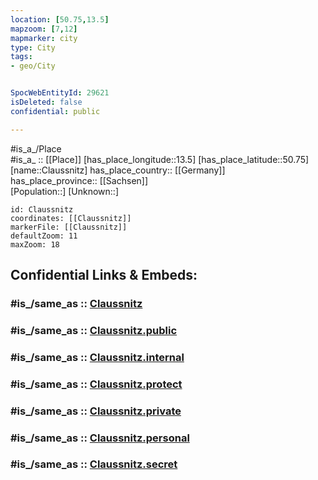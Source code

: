 ```yaml
---
location: [50.75,13.5] 
mapzoom: [7,12] 
mapmarker: city 
type: City
tags:
- geo/City


SpocWebEntityId: 29621
isDeleted: false
confidential: public

---
```

#is_a_/Place  
#is_a_ :: [[Place]] 
[has_place_longitude::13.5] 
[has_place_latitude::50.75] 
[name::Claussnitz] 
has_place_country:: [[Germany]]  
has_place_province:: [[Sachsen]]  
[Population::] 
[Unknown::] 


```leaflet
id: Claussnitz
coordinates: [[Claussnitz]] 
markerFile: [[Claussnitz]] 
defaultZoom: 11 
maxZoom: 18
```


## Confidential Links & Embeds: 

### #is_/same_as :: [Claussnitz](/_Standards/Earth/Continent/Europe/Europe~Central/Germany/Germany~East/Sachsen/counties~Sachsen/Mittelsachsen/cities~Mittelsachsen/Rechenberg-Bienenmühle/City/Claussnitz.md) 

### #is_/same_as :: [Claussnitz.public](/_public/Earth/Continent/Europe/Europe~Central/Germany/Germany~East/Sachsen/counties~Sachsen/Mittelsachsen/cities~Mittelsachsen/Rechenberg-Bienenmühle/City/Claussnitz.public.md) 

### #is_/same_as :: [Claussnitz.internal](/_internal/Earth/Continent/Europe/Europe~Central/Germany/Germany~East/Sachsen/counties~Sachsen/Mittelsachsen/cities~Mittelsachsen/Rechenberg-Bienenmühle/City/Claussnitz.internal.md) 

### #is_/same_as :: [Claussnitz.protect](/_protect/Earth/Continent/Europe/Europe~Central/Germany/Germany~East/Sachsen/counties~Sachsen/Mittelsachsen/cities~Mittelsachsen/Rechenberg-Bienenmühle/City/Claussnitz.protect.md) 

### #is_/same_as :: [Claussnitz.private](/_private/Earth/Continent/Europe/Europe~Central/Germany/Germany~East/Sachsen/counties~Sachsen/Mittelsachsen/cities~Mittelsachsen/Rechenberg-Bienenmühle/City/Claussnitz.private.md) 

### #is_/same_as :: [Claussnitz.personal](/_personal/Earth/Continent/Europe/Europe~Central/Germany/Germany~East/Sachsen/counties~Sachsen/Mittelsachsen/cities~Mittelsachsen/Rechenberg-Bienenmühle/City/Claussnitz.personal.md) 

### #is_/same_as :: [Claussnitz.secret](/_secret/Earth/Continent/Europe/Europe~Central/Germany/Germany~East/Sachsen/counties~Sachsen/Mittelsachsen/cities~Mittelsachsen/Rechenberg-Bienenmühle/City/Claussnitz.secret.md)

